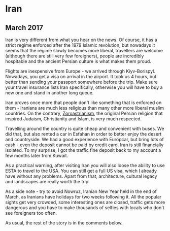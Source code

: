 # Iran
## March 2017

Iran is very different from what you hear on the news. Of course, it has a strict regime enforced
after the 1979 Islamic revolution, but nowadays it seems that the regime slowly becomes more liberal,
travellers are welcome (although there are still very few foreigners), people are incredibly 
hospitable and the ancient Persian culture is what makes them proud.

Flights are inexpensive from Europe - we arrived through Kiyv-Borispyl. Nowadays, you get a visa on arrival 
in the airport. It took us 4 hours, but better than sending your passport somewhere before the trip. 
Make sure your travel insurance lists Iran specifically, otherwise you will have to buy a new one and stand 
in another long queue.

Iran proves once more that people don't like something that is enforced on them - Iranians are much less
religious than many other more liberal muslim countries. On the contrary, [Zoroastrianism](https://en.wikipedia.org/wiki/Zoroastrianism), 
the original Persian religion that inspired Judaism, Christianity and Islam, is very much respected.

Travelling around the country is quite cheap and convenient with buses. We did that, but also rented a car 
in Esfahan in order to better enjoy the desert and countryside. We had a good experience with Europcar, but 
bring lots of cash - even the deposit cannot be paid by credit card. Iran is still financially isolated. 
To my surprise, I got the traffic fine deposit back to my account a few months later from Kuwait.

As a practical warning, after visiting Iran you will also loose the ability to use ESTA to travel to the USA.
You can still get a full US visa, which I already have without any problems. Apart from that, architecture, 
cultural legacy and landscapes are really worth the trip.

As a side note - try to avoid Nowruz, Iranian New Year held in the end of March, as Iranians have holidays 
for two weeks following it. All the popular sights get very crowded, some interesting ones are closed,
traffic gets more dangerous and you have to make thousands of selfies with locals who don't see foreigners too often. 

As usual, the rest of the story is in the comments below.
